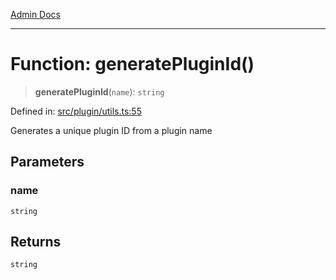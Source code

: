 [Admin Docs](/)

***

# Function: generatePluginId()

> **generatePluginId**(`name`): `string`

Defined in: [src/plugin/utils.ts:55](https://github.com/Sourya07/talawa-api/blob/583d62db9438de398bb9012a4a2617e2cb268b08/src/plugin/utils.ts#L55)

Generates a unique plugin ID from a plugin name

## Parameters

### name

`string`

## Returns

`string`
